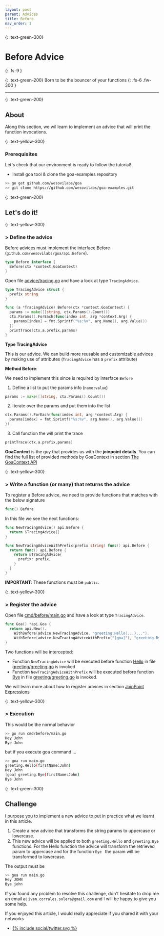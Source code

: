 ```yaml
---
layout: post
parent: Advices
title: Before
nav_order: 1
---
```


{: .text-green-300}
# Before Advice
{: .fs-9 }

{: .text-green-200}
Born to be the bouncer of your functions
{: .fs-6 .fw-300 }

---

{: .text-green-200}
## About

Along this section, we wil learn to implement an advice that will
print the function invocations. 


{: .text-yellow-300}
### Prerequisites

Let's check that our environment is ready to follow the tutorial!
 
- Install goa tool & clone the goa-examples repository
```bash
>> go get github.com/wesovilabs/goa
>> git clone https://github.com/wesovilabs/goa-examples.git
```

{: .text-green-200}
## Let's do it!

{: .text-yellow-300}
### > Define the advice

Before advices must implement the interface Before (`github.com/wesovilabs/goa/api.Before`). 
```go
type Before interface {
  Before(ctx *context.GoaContext)
}
```

Open file [advice/tracing.go](https://github.com/wesovilabs/goa-examples/blob/master/advice/tracing.go) and have a look at type `TracingAdvice`.

```go
type TracingAdvice struct {
  prefix string
}

func (a *TracingAdvice) Before(ctx *context.GoaContext) {
  params := make([]string, ctx.Params().Count())
  ctx.Params().ForEach(func(index int, arg *context.Arg) {
    params[index] = fmt.Sprintf("%s:%v", arg.Name(), arg.Value())
  })
  printTrace(ctx,a.prefix,params)
}
```

**Type TracingAdvice** 

This is our advice. We can build more reusable and customizable advices by making use of attributes (`TracingAdvice` has a `prefix` attribute)

**Method Before**: 

We need to implement this since is required by interface `Before`

1. Define a list to put the params info (`name:value`)
```go 
params := make([]string, ctx.Params().Count())
```
2. Iterate over the params and put them into the list
```go
ctx.Params().ForEach(func(index int, arg *context.Arg) {
  params[index] = fmt.Sprintf("%s:%v", arg.Name(), arg.Value())
})
```
3. Call function the will print the trace
```go
printTrace(ctx,a.prefix,params)
```

**GoaContext** is the guy that provides us with the **joinpoint details**.
You can find the full list of provided methods by GoaContext in section [The GoaContext API](/goacontext)

{: .text-yellow-300}
### > Write a function (or many) that returns the advice
To register a Before advice,  we need to provide functions that matches with the below signature
```go
func() Before
```

In this file we see the next functions:
```go
func NewTracingAdvice() api.Before {
  return &TracingAdvice{}
}

func NewTracingAdviceWithPrefix(prefix string) func() api.Before {
  return func() api.Before {
    return &TracingAdvice{
      prefix: prefix,
    }
  }
}
```

**IMPORTANT**: These functions must be `public`. 

{: .text-yellow-300}
### > Register the advice

Open file [cmd/before/main.go](https://github.com/wesovilabs/goa-examples/blob/master/cmd/before/main.go) and have a look at type `TracingAdvice`.

```go
func Goa() *api.Goa {
  return api.New().
    WithBefore(advice.NewTracingAdvice, "greeting.Hello(...)...").
    WithBefore(advice.NewTracingAdviceWithPrefix("[goa]"), "greeting.Bye(...)...")
}
```
Two functions will be intercepted:

- Function `NewTracingAdvice` will be executed before function [Hello](https://github.com/wesovilabs/goa-examples/blob/master/greeting/greeting.go#L8) in file [greeting/greeting.go](https://github.com/wesovilabs/goa-examples/blob/master/greeting/greeting.go) is invoked
- Function `NewTracingAdviceWithPrefix` will be executed before function [Bye](https://github.com/wesovilabs/goa-examples/blob/master/greeting/greeting.go#L16) in file [greeting/greeting.go](https://github.com/wesovilabs/goa-examples/blob/master/greeting/greeting.go) is invoked.

We will learn more about how to register advices in section [JoinPoint Expressions](/joinpoints)

{: .text-yellow-300}
### > Execution

This would be the normal behavior

```bash
>> go run cmd/before/main.go
Hey John
Bye John
```
but if you execute goa command ...

```bash
>> goa run main.go
greeting.Hello(firstName:John)
Hey John
[goa] greeting.Bye(firstName:John)
Bye John
```

{: .text-green-300}
## Challenge

I purpose you to implement a new advice to put in practice what we learnt in this article.
 
1. Create a new advice that transforms the string params to uppercase or lowercase. 
2. This new advice will be applied to both `greeting.Hello` and `greeting.Bye`  functions. For the Hello function
the advice will transform the retrieved param to uppercase and for the function `Bye ` the param will be transformed
to lowercase.

The output must be 

```bash
>> goa run main.go
Hey JOHN
Bye john
```

If you found any problem to resolve this challenge, don't hesitate to drop me an email at `ivan.corrales.solera@gmail.com` and I will
be happy to give you some help.


If you enjoyed this article, I would really appreciate if you shared it with your networks


<div class="socialme">
    <ul>
        <li class="twitter">
            <a href="https://twitter.com/intent/tweet?via={{site.data.social.twitter.username}}&url={{ site.data.social.twitter.url | uri_escape}}&text={{ site.data.social.twitter.message | uri_escape}}" target="_blank">
                {% include social/twitter.svg %}
            </a>
        </li>
    </ul>
</div>
